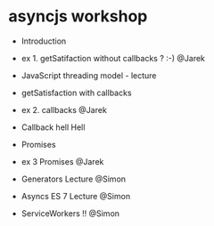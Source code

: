 # asyncjs workshop


- Introduction
- ex 1. getSatifaction without callbacks ? :-) @Jarek
- JavaScript threading model - lecture
- getSatisfaction with callbacks
- ex 2. callbacks @Jarek
- Callback hell  Hell
- Promises
- ex 3 Promises @Jarek

- Generators Lecture @Simon
- Asyncs ES 7 Lecture @Simon
- ServiceWorkers !! @Simon

